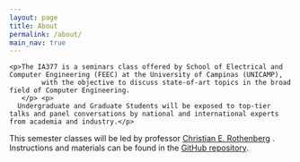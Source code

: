 ```yaml
---
layout: page
title: About
permalink: /about/
main_nav: true
---
```


<!--- [alt text]({{ site.baseurl }}/assets/profile-placeholder.gif "Profile Picture"){:.profile} --->



    <p>The IA377 is a seminars class offered by School of Electrical and Computer Engineering (FEEC) at the University of Campinas (UNICAMP), 
			with the objective to discuss state-of-art topics in the broad field of Computer Engineering.
       </p> <p>
      Undergraduate and Graduate Students will be exposed to top-tier talks and panel conversations by national and international experts from academia and industry.</p>
 
  
This semester classes will be led by professor [Christian E. Rothenberg][chris] . Instructions and materials can be found in the [GitHub repository](https://github.com/ia377-feec-unicamp).





[chris]: https://www.dca.fee.unicamp.br/~chesteve/

